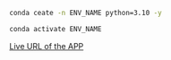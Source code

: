 ```bash
conda ceate -n ENV_NAME python=3.10 -y
```

```bash
conda activate ENV_NAME
```

[Live URL of the APP](https://search-engine-with-tools-and-agents.streamlit.app/)
